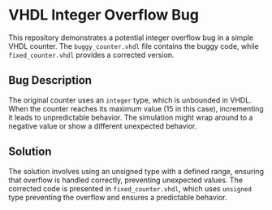 # VHDL Integer Overflow Bug

This repository demonstrates a potential integer overflow bug in a simple VHDL counter. The `buggy_counter.vhdl` file contains the buggy code, while `fixed_counter.vhdl` provides a corrected version.

## Bug Description
The original counter uses an `integer` type, which is unbounded in VHDL.  When the counter reaches its maximum value (15 in this case), incrementing it leads to unpredictable behavior. The simulation might wrap around to a negative value or show a different unexpected behavior. 

## Solution
The solution involves using an unsigned type with a defined range, ensuring that overflow is handled correctly, preventing unexpected values. The corrected code is presented in `fixed_counter.vhdl`, which uses `unsigned` type preventing the overflow and ensures a predictable behavior.
